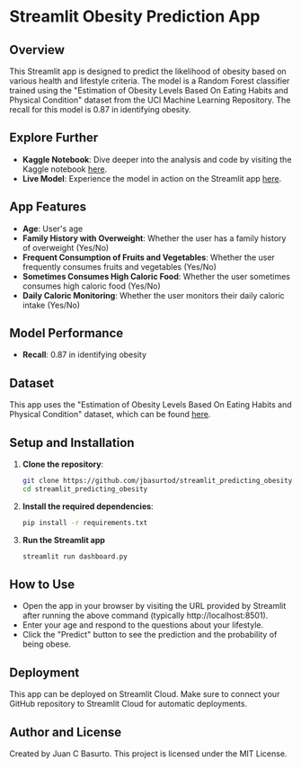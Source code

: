 # Streamlit Obesity Prediction App

## Overview

This Streamlit app is designed to predict the likelihood of obesity based on various health and lifestyle criteria. The model is a Random Forest classifier trained using the "Estimation of Obesity Levels Based On Eating Habits and Physical Condition" dataset from the UCI Machine Learning Repository. The recall for this model is 0.87 in identifying obesity.

## Explore Further

- **Kaggle Notebook**: Dive deeper into the analysis and code by visiting the Kaggle notebook [here](https://www.kaggle.com/code/jbasurtod/predicting-obesity-with-random-forests).
- **Live Model**: Experience the model in action on the Streamlit app [here](https://obesitypred.streamlit.app/).

## App Features

- **Age**: User's age
- **Family History with Overweight**: Whether the user has a family history of overweight (Yes/No)
- **Frequent Consumption of Fruits and Vegetables**: Whether the user frequently consumes fruits and vegetables (Yes/No)
- **Sometimes Consumes High Caloric Food**: Whether the user sometimes consumes high caloric food (Yes/No)
- **Daily Caloric Monitoring**: Whether the user monitors their daily caloric intake (Yes/No)

## Model Performance

- **Recall**: 0.87 in identifying obesity

## Dataset

This app uses the "Estimation of Obesity Levels Based On Eating Habits and Physical Condition" dataset, which can be found [here](https://archive.ics.uci.edu/dataset/544/estimation+of+obesity+levels+based+on+eating+habits+and+physical+condition).

## Setup and Installation

1. **Clone the repository**:
   ```bash
   git clone https://github.com/jbasurtod/streamlit_predicting_obesity.git
   cd streamlit_predicting_obesity

2. **Install the required dependencies**:
   ```bash
   pip install -r requirements.txt

3. **Run the Streamlit app**
   ```bash
   streamlit run dashboard.py

## How to Use

- Open the app in your browser by visiting the URL provided by Streamlit after running the above command (typically http://localhost:8501).
- Enter your age and respond to the questions about your lifestyle.
- Click the "Predict" button to see the prediction and the probability of being obese.

## Deployment
This app can be deployed on Streamlit Cloud. Make sure to connect your GitHub repository to Streamlit Cloud for automatic deployments.

## Author and License

Created by Juan C Basurto. This project is licensed under the MIT License.
